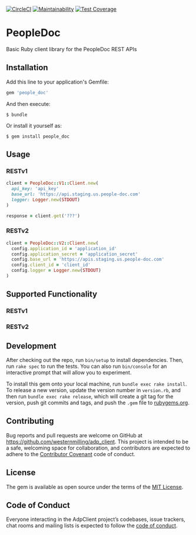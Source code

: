 [![CircleCI](https://circleci.com/gh/westernmilling/people_doc.svg?style=svg&circle-token=f5b3c58d525d1d975f632b779221c1588cfeba97)](https://circleci.com/gh/westernmilling/people_doc)
[![Maintainability](https://api.codeclimate.com/v1/badges/6ade98502a90fe627e29/maintainability)](https://codeclimate.com/github/westernmilling/people_doc/maintainability)
[![Test Coverage](https://api.codeclimate.com/v1/badges/6ade98502a90fe627e29/test_coverage)](https://codeclimate.com/github/westernmilling/people_doc/test_coverage)

# PeopleDoc
Basic Ruby client library for the PeopleDoc REST APIs


## Installation

Add this line to your application's Gemfile:

```ruby
gem 'people_doc'
```

And then execute:

    $ bundle

Or install it yourself as:

    $ gem install people_doc

## Usage

### RESTv1

```ruby
client = PeopleDoc::V1::Client.new(
  api_key: 'api_key'
  base_url: 'https://api.staging.us.people-doc.com'
  logger: Logger.new(STDOUT)
)

response = client.get('???')
```

### RESTv2

```ruby
client = PeopleDoc::V2::Client.new(
  config.application_id = 'application_id'
  config.application_secret = 'application_secret'
  config.base_url = 'https://apis.staging.us.people-doc.com'
  config.client_id = 'client_id'
  config.logger = Logger.new(STDOUT)
)
```

## Supported Functionality

### RESTv1

### RESTv2

## Development

After checking out the repo, run `bin/setup` to install dependencies. Then, run `rake spec` to run the tests. You can also run `bin/console` for an interactive prompt that will allow you to experiment.

To install this gem onto your local machine, run `bundle exec rake install`. To release a new version, update the version number in `version.rb`, and then run `bundle exec rake release`, which will create a git tag for the version, push git commits and tags, and push the `.gem` file to [rubygems.org](https://rubygems.org).

## Contributing

Bug reports and pull requests are welcome on GitHub at https://github.com/westernmilling/adp_client. This project is intended to be a safe, welcoming space for collaboration, and contributors are expected to adhere to the [Contributor Covenant](http://contributor-covenant.org) code of conduct.

## License

The gem is available as open source under the terms of the [MIT License](https://opensource.org/licenses/MIT).

## Code of Conduct

Everyone interacting in the AdpClient project’s codebases, issue trackers, chat rooms and mailing lists is expected to follow the [code of conduct](https://github.com/westernmilling/adp_client/blob/master/CODE_OF_CONDUCT.md).
